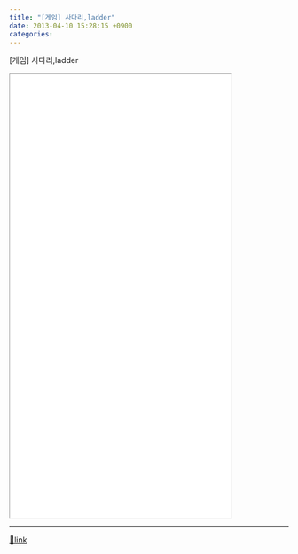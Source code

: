 ```yaml
---
title: "[게임] 사다리,ladder"
date: 2013-04-10 15:28:15 +0900
categories: 
---
```

  

  


[게임] 사다리,ladder

  
<iframe frameborder="1" height="800" src="/web_work/fun/game_ladder/game_ladder.html" style="border-width: 1px;" width="400"></iframe>  


  ***
[🔗link](http://www.mins01.com/mh/tech/read/820)